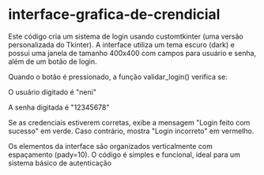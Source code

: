 # interface-grafica-de-crendicial

Este código cria um sistema de login usando customtkinter (uma versão personalizada do Tkinter). A interface utiliza um tema escuro (dark) e possui uma janela de tamanho 400x400 com campos para usuário e senha, além de um botão de login.

Quando o botão é pressionado, a função validar_login() verifica se:

O usuário digitado é "neni"

A senha digitada é "12345678"

Se as credenciais estiverem corretas, exibe a mensagem "Login feito com sucesso" em verde. Caso contrário, mostra "Login incorreto" em vermelho.

Os elementos da interface são organizados verticalmente com espaçamento (pady=10). O código é simples e funcional, ideal para um sistema básico de autenticação
